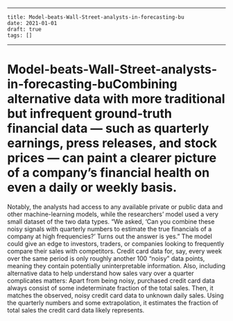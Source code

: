 
---
    title: Model-beats-Wall-Street-analysts-in-forecasting-bu
    date: 2021-01-01    
    draft: true
    tags: []
---
# Model-beats-Wall-Street-analysts-in-forecasting-buCombining alternative data with more traditional but infrequent ground-truth financial data — such as quarterly earnings, press releases, and stock prices — can paint a clearer picture of a company’s financial health on even a daily or weekly basis.
Notably, the analysts had access to any available private or public data and other machine-learning models, while the researchers’ model used a very small dataset of the two data types.
“We asked, ‘Can you combine these noisy signals with quarterly numbers to estimate the true financials of a company at high frequencies?’ Turns out the answer is yes.”
The model could give an edge to investors, traders, or companies looking to frequently compare their sales with competitors.
Credit card data for, say, every week over the same period is only roughly another 100 “noisy” data points, meaning they contain potentially uninterpretable information.
Also, including alternative data to help understand how sales vary over a quarter complicates matters: Apart from being noisy, purchased credit card data always consist of some indeterminate fraction of the total sales.
Then, it matches the observed, noisy credit card data to unknown daily sales.
Using the quarterly numbers and some extrapolation, it estimates the fraction of total sales the credit card data likely represents.
